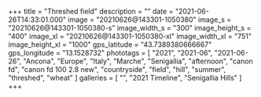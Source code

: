 +++
title = "Threshed field"
description = ""
date = "2021-06-26T14:33:01.000"
image = "20210626@143301-1050380"
image_s = "20210626@143301-1050380-s"
image_width_s = "300"
image_height_s = "400"
image_xl = "20210626@143301-1050380-xl"
image_width_xl = "751"
image_height_xl = "1000"
gps_latitude = "43.7389380666667"
gps_longitude = "13.1528732"
phototags = [ "2021", "2021-06", "2021-06-26", "Ancona", "Europe", "Italy", "Marche", "Senigallia", "afternoon", "canon fd", "canon fd 100 2.8 new", "countryside", "field", "hill", "summer", "threshed", "wheat" ]
galleries = [ "", "2021 Timeline", "Senigallia Hills" ]
+++
